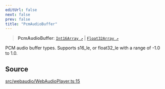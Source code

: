 ```yaml
---
editUrl: false
next: false
prev: false
title: "PcmAudioBuffer"
---
```


> **PcmAudioBuffer**: [`Int16Array ↗️`]( https://developer.mozilla.org/docs/Web/JavaScript/Reference/Global_Objects/Int16Array ) \| [`Float32Array ↗️`]( https://developer.mozilla.org/docs/Web/JavaScript/Reference/Global_Objects/Float32Array )

PCM audio buffer types. Supports s16_le, or float32_le with a range of -1.0 to 1.0.

## Source

[src/webaudio/WebAudioPlayer.ts:15](https://github.com/jaames/flipnote.js/blob/afe27e228e29d19d2dff33dfb324ba35dc913507/src/webaudio/WebAudioPlayer.ts#L15)
